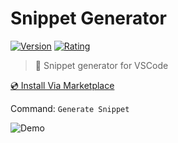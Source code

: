 # Snippet Generator

[![Version](https://vsmarketplacebadge.apphb.com/version-short/wenfangdu.snippet-generator.svg)](https://marketplace.visualstudio.com/items?itemName=wenfangdu.snippet-generator)
[![Rating](https://vsmarketplacebadge.apphb.com/rating-star/wenfangdu.snippet-generator.svg)](https://marketplace.visualstudio.com/items?itemName=wenfangdu.snippet-generator)

> 📜 Snippet generator for VSCode

[💿 Install Via Marketplace](https://marketplace.visualstudio.com/items?itemName=wenfangdu.snippet-generator)

Command: `Generate Snippet`

![Demo](https://raw.githubusercontent.com/wenfangdu/vscode-snippet-generator/main/images/demo.gif)
